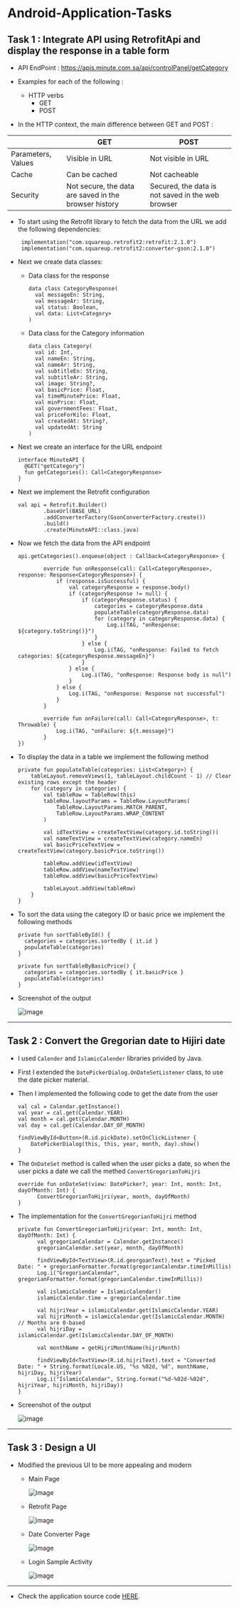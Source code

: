 # Android-Application-Tasks

## Task 1 : Integrate API using RetrofitApi and display the response in a table form

  * API EndPoint : https://apis.minute.com.sa/api/controlPanel/getCategory

  * Examples for each of the following :
    * HTTP verbs
      * GET
      * POST

  * In the HTTP context, the main difference between GET and POST :
  
|               | GET           | POST          |
| ------------- | ------------- | ------------- |
| Parameters, Values        | Visible in URL | Not visible in URL |
| Cache         | Can be cached | Not cacheable |
| Security      | Not secure, the data are saved in the browser history | Secured, the data is not saved in the web browser  |

* To start using the Retrofit library to fetch the data from the URL we add the following dependencies:
  ```
   implementation("com.squareup.retrofit2:retrofit:2.1.0")
   implementation("com.squareup.retrofit2:converter-gson:2.1.0")
  ```
* Next we create data classes:
  
    * Data class for the response
      ```
      data class CategoryResponse(
        val messageEn: String,
        val messageAr: String,
        val status: Boolean,
        val data: List<Category>
      )
      ```
  
     * Data class for the Category information
       
        ```
        data class Category(
          val id: Int,
          val nameEn: String,
          val nameAr: String,
          val subtitleEn: String,
          val subtitleAr: String,
          val image: String?,
          val basicPrice: Float,
          val timeMinutePrice: Float,
          val minPrice: Float,
          val governmentFees: Float,
          val priceForKilo: Float,
          val createdAt: String?,
          val updatedAt: String
        )
        ```
        
* Next we create an interface for the URL endpoint
    ```
    interface MinuteAPI {
      @GET("getCategory")
      fun getCategories(): Call<CategoryResponse>
    }
    ```

* Next we implement the Retrofit configuration
    ```
    val api = Retrofit.Builder()
            .baseUrl(BASE_URL)
            .addConverterFactory(GsonConverterFactory.create())
            .build()
            .create(MinuteAPI::class.java)
    ```

* Now we fetch the data from the API endpoint
    ```
    api.getCategories().enqueue(object : Callback<CategoryResponse> {

            override fun onResponse(call: Call<CategoryResponse>, response: Response<CategoryResponse>) {
                if (response.isSuccessful) {
                    val categoryResponse = response.body()
                    if (categoryResponse != null) {
                        if (categoryResponse.status) {
                            categories = categoryResponse.data
                            populateTable(categoryResponse.data)
                            for (category in categoryResponse.data) {
                                Log.i(TAG, "onResponse: ${category.toString()}")
                            }
                        } else {
                            Log.i(TAG, "onResponse: Failed to fetch categories: ${categoryResponse.messageEn}")
                        }
                    } else {
                        Log.i(TAG, "onResponse: Response body is null")
                    }
                } else {
                    Log.i(TAG, "onResponse: Response not successful")
                }
            }

            override fun onFailure(call: Call<CategoryResponse>, t: Throwable) {
                Log.i(TAG, "onFailure: ${t.message}")
            }
    })
    ```

* To display the data in a table we implement the following method
    ```
    private fun populateTable(categories: List<Category>) {
        tableLayout.removeViews(1, tableLayout.childCount - 1) // Clear existing rows except the header
        for (category in categories) {
            val tableRow = TableRow(this)
            tableRow.layoutParams = TableRow.LayoutParams(
                TableRow.LayoutParams.MATCH_PARENT,
                TableRow.LayoutParams.WRAP_CONTENT
            )

            val idTextView = createTextView(category.id.toString())
            val nameTextView = createTextView(category.nameEn)
            val basicPriceTextView = createTextView(category.basicPrice.toString())

            tableRow.addView(idTextView)
            tableRow.addView(nameTextView)
            tableRow.addView(basicPriceTextView)

            tableLayout.addView(tableRow)
        }
    }
    ```

* To sort the data using the category ID or basic price we implement the following methods
    ```
    private fun sortTableById() {
      categories = categories.sortedBy { it.id }
      populateTable(categories)
    }
      
    private fun sortTableByBasicPrice() {
      categories = categories.sortedBy { it.basicPrice }
      populateTable(categories)
    }
    ```
    
* Screenshot of the output
  
  ![image](https://github.com/SawsanDaban/Minute-Company-Application-Tasks/assets/33127540/8081b174-0d1a-44db-8620-1d00f1edec24)

---------------------

## Task 2 : Convert the Gregorian date to Hijiri date 

* I used `Calender` and `IslamicCalender` libraries privided by Java.
* First I extended the `DatePickerDialog.OnDateSetListener` class, to use the date picker material.
* Then I implemented the following code to get the date from the user
  ```
  val cal = Calendar.getInstance()
  val year = cal.get(Calendar.YEAR)
  val month = cal.get(Calendar.MONTH)
  val day = cal.get(Calendar.DAY_OF_MONTH)

  findViewById<Button>(R.id.pickDate).setOnClickListener {
      DatePickerDialog(this, this, year, month, day).show()
  }
  ```
* The `OnDateSet` method is called when the user picks a date, so when the user picks a date we call the methed `ConvertGregorianToHijri`
  ```
  override fun onDateSet(view: DatePicker?, year: Int, month: Int, dayOfMonth: Int) {
        ConvertGregorianToHijri(year, month, dayOfMonth)
  }
  ```
* The implementation for the `ConvertGregorianToHijri` method
  ```
  private fun ConvertGregorianToHijri(year: Int, month: Int, dayOfMonth: Int) {
        val gregorianCalendar = Calendar.getInstance()
        gregorianCalendar.set(year, month, dayOfMonth)

        findViewById<TextView>(R.id.georgoanText).text = "Picked Date: " + gregorianFormatter.format(gregorianCalendar.timeInMillis)
        Log.i("GregorianCalendar", gregorianFormatter.format(gregorianCalendar.timeInMillis))

        val islamicCalendar = IslamicCalendar()
        islamicCalendar.time = gregorianCalendar.time

        val hijriYear = islamicCalendar.get(IslamicCalendar.YEAR)
        val hijriMonth = islamicCalendar.get(IslamicCalendar.MONTH) // Months are 0-based
        val hijriDay = islamicCalendar.get(IslamicCalendar.DAY_OF_MONTH)

        val monthName = getHijriMonthName(hijriMonth)

        findViewById<TextView>(R.id.hijriText).text = "Converted Date: " + String.format(Locale.US, "%s %02d, %d", monthName, hijriDay, hijriYear)
        Log.i("IslamicCalendar", String.format("%d-%02d-%02d", hijriYear, hijriMonth, hijriDay))
  }
  ```
* Screenshot of the output
  
  ![image](https://github.com/SawsanDaban/Minute-Company-Application-Tasks/assets/33127540/14311488-0f50-43dc-a6c5-cad95740db93)
  
---------------------

## Task 3 : Design a UI
* Modified the previous UI to be more appealing and modern
  * Main Page
    
    ![image](https://github.com/SawsanDaban/Minute-Company-Application-Tasks/assets/33127540/cbcdd69c-fec0-4a28-bdf9-0f550cb73ead)
    
  * Retrofit Page
    
    ![image](https://github.com/SawsanDaban/Minute-Company-Application-Tasks/assets/33127540/39758a13-363e-4d46-b901-fcb6d3ad29a3)

  * Date Converter Page
    
    ![image](https://github.com/SawsanDaban/Minute-Company-Application-Tasks/assets/33127540/aed60d0e-d739-441e-83d3-eea34ac74b0b)

  * Login Sample Activity

    ![image](https://github.com/SawsanDaban/Minute-Company-Application-Tasks/assets/33127540/d9ddb974-8da6-49d6-b93e-b2cf73176dcd)

---------------------

* Check the application source code [HERE](MinuteApplication).
